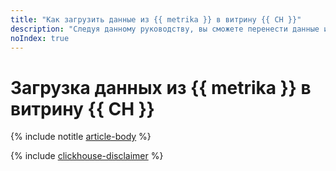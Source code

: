 ```yaml
---
title: "Как загрузить данные из {{ metrika }} в витрину {{ CH }}"
description: "Следуя данному руководству, вы сможете перенести данные из счетчика {{ metrika }} в кластер {{ CH }}."
noIndex: true
---
```


# Загрузка данных из {{ metrika }} в витрину {{ CH }}

{% include notitle [article-body](../../_tutorials/dataplatform/metrika-to-clickhouse.md) %}

{% include [clickhouse-disclaimer](../../_includes/clickhouse-disclaimer.md) %}

